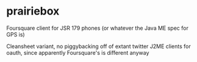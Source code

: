 prairiebox
==========

Foursquare client for JSR 179 phones (or whatever the Java ME spec for GPS is)

Cleansheet variant, no piggybacking off of extant twitter J2ME clients for
oauth, since apparently Foursquare's is different anyway
